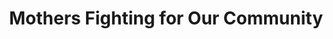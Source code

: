 ---
pid: CH455
title: Mothers Fighting for Our Community
location_transcription: Germantown (Vernon Park?)
zipcode: '17501'
outside_phl: 'Akron PA '
neighborhood: 
age: '45'
age_range: 40-49
instagram: 
image_file_name: CH_455.jpg
proposal_transcription: |-
  -Highlight the invisible work of mothers in the face of
  --mass incarceration
  --workforce/welfare reform
  --criminalization of poverty
  --child snatching by the foster care industry
  in holding our communities together
  -Focus on one or several moth
topic: Neighborhoods,Social Justice,Women
topic_summary: 0, 0, 0
type: Other No Form
keywords_other: 
credit: Eric Goretsen
image_labels: 
twitter: 
facebook: 
permalink: "/monuments/ch455/"
layout: item-page
---